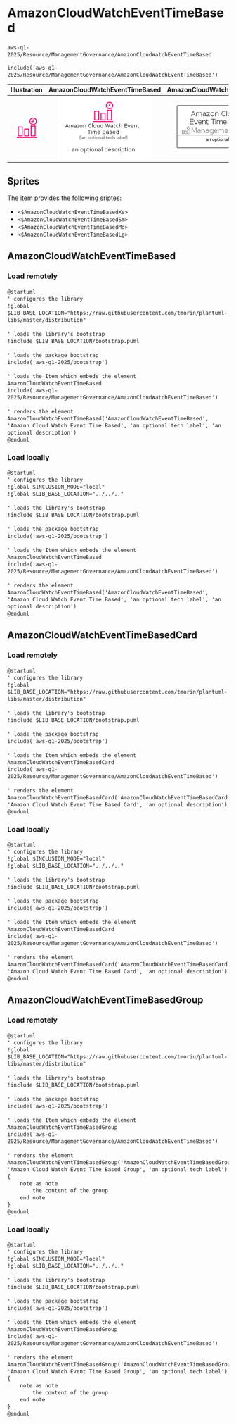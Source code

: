 # AmazonCloudWatchEventTimeBased


```text
aws-q1-2025/Resource/ManagementGovernance/AmazonCloudWatchEventTimeBased
```

```text
include('aws-q1-2025/Resource/ManagementGovernance/AmazonCloudWatchEventTimeBased')
```



| Illustration | AmazonCloudWatchEventTimeBased | AmazonCloudWatchEventTimeBasedCard | AmazonCloudWatchEventTimeBasedGroup |
| :---: | :---: | :---: | :---: |
| ![illustration for Illustration](../../../aws-q1-2025/Resource/ManagementGovernance/AmazonCloudWatchEventTimeBased.png) | ![illustration for AmazonCloudWatchEventTimeBased](../../../aws-q1-2025/Resource/ManagementGovernance/AmazonCloudWatchEventTimeBased.Local.png) | ![illustration for AmazonCloudWatchEventTimeBasedCard](../../../aws-q1-2025/Resource/ManagementGovernance/AmazonCloudWatchEventTimeBasedCard.Local.png) | ![illustration for AmazonCloudWatchEventTimeBasedGroup](../../../aws-q1-2025/Resource/ManagementGovernance/AmazonCloudWatchEventTimeBasedGroup.Local.png) |



## Sprites
The item provides the following sriptes:

- `<$AmazonCloudWatchEventTimeBasedXs>`
- `<$AmazonCloudWatchEventTimeBasedSm>`
- `<$AmazonCloudWatchEventTimeBasedMd>`
- `<$AmazonCloudWatchEventTimeBasedLg>`





## AmazonCloudWatchEventTimeBased

### Load remotely
```plantuml
@startuml
' configures the library
!global $LIB_BASE_LOCATION="https://raw.githubusercontent.com/tmorin/plantuml-libs/master/distribution"

' loads the library's bootstrap
!include $LIB_BASE_LOCATION/bootstrap.puml

' loads the package bootstrap
include('aws-q1-2025/bootstrap')

' loads the Item which embeds the element AmazonCloudWatchEventTimeBased
include('aws-q1-2025/Resource/ManagementGovernance/AmazonCloudWatchEventTimeBased')

' renders the element
AmazonCloudWatchEventTimeBased('AmazonCloudWatchEventTimeBased', 'Amazon Cloud Watch Event Time Based', 'an optional tech label', 'an optional description')
@enduml
```

### Load locally
```plantuml
@startuml
' configures the library
!global $INCLUSION_MODE="local"
!global $LIB_BASE_LOCATION="../../.."

' loads the library's bootstrap
!include $LIB_BASE_LOCATION/bootstrap.puml

' loads the package bootstrap
include('aws-q1-2025/bootstrap')

' loads the Item which embeds the element AmazonCloudWatchEventTimeBased
include('aws-q1-2025/Resource/ManagementGovernance/AmazonCloudWatchEventTimeBased')

' renders the element
AmazonCloudWatchEventTimeBased('AmazonCloudWatchEventTimeBased', 'Amazon Cloud Watch Event Time Based', 'an optional tech label', 'an optional description')
@enduml
```

## AmazonCloudWatchEventTimeBasedCard

### Load remotely
```plantuml
@startuml
' configures the library
!global $LIB_BASE_LOCATION="https://raw.githubusercontent.com/tmorin/plantuml-libs/master/distribution"

' loads the library's bootstrap
!include $LIB_BASE_LOCATION/bootstrap.puml

' loads the package bootstrap
include('aws-q1-2025/bootstrap')

' loads the Item which embeds the element AmazonCloudWatchEventTimeBasedCard
include('aws-q1-2025/Resource/ManagementGovernance/AmazonCloudWatchEventTimeBased')

' renders the element
AmazonCloudWatchEventTimeBasedCard('AmazonCloudWatchEventTimeBasedCard', 'Amazon Cloud Watch Event Time Based Card', 'an optional description')
@enduml
```

### Load locally
```plantuml
@startuml
' configures the library
!global $INCLUSION_MODE="local"
!global $LIB_BASE_LOCATION="../../.."

' loads the library's bootstrap
!include $LIB_BASE_LOCATION/bootstrap.puml

' loads the package bootstrap
include('aws-q1-2025/bootstrap')

' loads the Item which embeds the element AmazonCloudWatchEventTimeBasedCard
include('aws-q1-2025/Resource/ManagementGovernance/AmazonCloudWatchEventTimeBased')

' renders the element
AmazonCloudWatchEventTimeBasedCard('AmazonCloudWatchEventTimeBasedCard', 'Amazon Cloud Watch Event Time Based Card', 'an optional description')
@enduml
```

## AmazonCloudWatchEventTimeBasedGroup

### Load remotely
```plantuml
@startuml
' configures the library
!global $LIB_BASE_LOCATION="https://raw.githubusercontent.com/tmorin/plantuml-libs/master/distribution"

' loads the library's bootstrap
!include $LIB_BASE_LOCATION/bootstrap.puml

' loads the package bootstrap
include('aws-q1-2025/bootstrap')

' loads the Item which embeds the element AmazonCloudWatchEventTimeBasedGroup
include('aws-q1-2025/Resource/ManagementGovernance/AmazonCloudWatchEventTimeBased')

' renders the element
AmazonCloudWatchEventTimeBasedGroup('AmazonCloudWatchEventTimeBasedGroup', 'Amazon Cloud Watch Event Time Based Group', 'an optional tech label') {
    note as note
        the content of the group
    end note
}
@enduml
```

### Load locally
```plantuml
@startuml
' configures the library
!global $INCLUSION_MODE="local"
!global $LIB_BASE_LOCATION="../../.."

' loads the library's bootstrap
!include $LIB_BASE_LOCATION/bootstrap.puml

' loads the package bootstrap
include('aws-q1-2025/bootstrap')

' loads the Item which embeds the element AmazonCloudWatchEventTimeBasedGroup
include('aws-q1-2025/Resource/ManagementGovernance/AmazonCloudWatchEventTimeBased')

' renders the element
AmazonCloudWatchEventTimeBasedGroup('AmazonCloudWatchEventTimeBasedGroup', 'Amazon Cloud Watch Event Time Based Group', 'an optional tech label') {
    note as note
        the content of the group
    end note
}
@enduml
```

